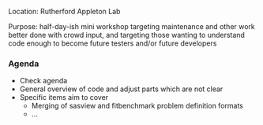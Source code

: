 Location: Rutherford Appleton Lab

Purpose: half-day-ish mini workshop targeting maintenance and other work better done with crowd input,
and targeting those wanting to understand code enough to become future testers and/or future developers

### Agenda

* Check agenda
* General overview of code and adjust parts which are not clear
* Specific items aim to cover
  * Merging of sasview and fitbenchmark problem definition formats
  * ...
